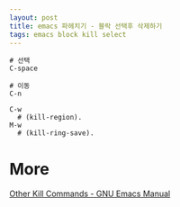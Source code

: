```yaml
---
layout: post
title: emacs 파헤치기 - 블락 선택후 삭제하기
tags: emacs block kill select
---
```


```
# 선택
C-space

# 이동
C-n

C-w
  # (kill-region).
M-w
  # (kill-ring-save).
```

# More
[Other Kill Commands - GNU Emacs Manual](https://www.gnu.org/software/emacs/manual/html_node/emacs/Other-Kill-Commands.html)

